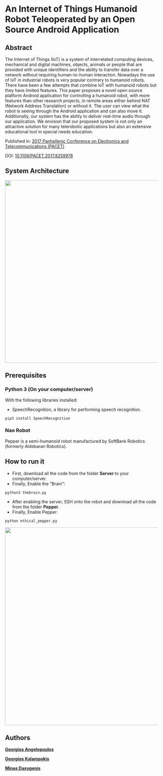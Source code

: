 # An Internet of Things Humanoid Robot Teleoperated by an Open Source Android Application
## Abstract 

The Internet of Things (IoT) is a system of interrelated computing devices, mechanical and digital machines, objects, animals or people that are provided with unique identifiers and the ability to transfer data over a network without requiring human-to-human interaction. Nowadays the use of IoT in industrial robots is very popular contrary to humanoid robots. There have been a few attempts that combine IoT with humanoid robots but they have limited features. This paper proposes a novel open source platform Android application for controlling a humanoid robot, with more features than other research projects, in remote areas either behind NAT (Network Address Translation) or without it. The user can view what the robot is seeing through the Android application and can also move it. Additionally, our system has the ability to deliver real-time audio through our application. We envision that our proposed system is not only an attractive solution for many telerobotic applications but also an extensive educational tool in special needs education.

Published in: [2017 Panhellenic Conference on Electronics and Telecommunications (PACET)](https://ieeexplore.ieee.org/xpl/conhome/8245950/proceeding)

DOI: [10.1109/PACET.2017.8259978](https://doi.org/10.1109/PACET.2017.8259978)

## System Architecture
<img src="/images/system_architecture.png" width="600">

## Prerequisites 

### Python 3 (On your computer/server)

With the following libraries installed:

*   SpeechRecognition, a library for performing speech recognition.

```console
pip3 install SpeechRecognition
```

### Nao Robot
Pepper is a semi-humanoid robot manufactured by SoftBank Robotics (formerly Aldebaran Robotics).

## How to run it
*   First, download all the code from the folder **Server** to your computer/server.
*   Finally, Enable the "Brain":

```console
python3 thebrain.py
```

*   After enabling the server, SSH onto the robot and download all the code from the folder **Pepper**.
*   Finally, Enable Pepper:

```console
python ethical_pepper.py
```


<img src="/images/Dilemmas/case_no1.png" width="650">

## Authors

[**Georgios Angelopoulos**](https://www.linkedin.com/in/george-angelopoulos/)

[**Georgios Kalampokis**](https://www.linkedin.com/in/george-angelopoulos/)

[**Minas Dasygenis**](https://www.linkedin.com/in/george-angelopoulos/)
